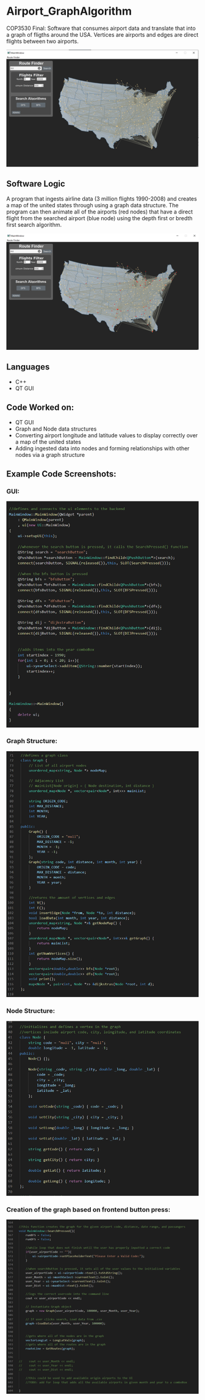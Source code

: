 # Airport_GraphAlgorithm
 COP3530 Final: Software that consumes airport data and translate that into a graph of fligths around the USA. 
 Vertices are airports and edges are direct flights between two airports.

 ![alt text](https://github.com/corygrossman/Airport_GraphAlgorithm/blob/main/data/airport_frontend.PNG?raw=true)

 ## Software Logic
A program that ingests airline data (3 million flights 1990-2008) and creates a map of the united states through using a graph data structure.
The program can then animate all of the airports (red nodes) that have a direct flight from the searched airport (blue node) using the depth first or bredth first search algorithm.

![alt text](https://github.com/corygrossman/Airport_GraphAlgorithm/blob/main/data/airport_dfs.PNG?raw=true)

 ## Languages
 - C++
 - QT GUI

 ## Code Worked on:
  - QT GUI
  - Graph and Node data structures
  - Converting airport longitude and latitude values to display correctly over a map of the united states
  - Adding ingested data into nodes and forming relationships with other nodes via a graph structure

## Example Code Screenshots:

### GUI:
  ![alt text](https://github.com/corygrossman/Airport_GraphAlgorithm/blob/main/data/frontend_code.PNG?raw=true)

### Graph Structure:
  ![alt text](https://github.com/corygrossman/Airport_GraphAlgorithm/blob/main/data/graph_structure.PNG?raw=true)

### Node Structure:
  ![alt text](https://github.com/corygrossman/Airport_GraphAlgorithm/blob/main/data/node_structure.PNG?raw=true)

### Creation of the graph based on frontend button press:
  ![alt text](https://github.com/corygrossman/Airport_GraphAlgorithm/blob/main/data/graph_code.PNG?raw=true)
